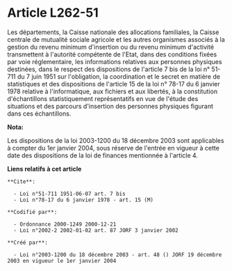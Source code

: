# Article L262-51

Les départements, la Caisse nationale des allocations familiales, la Caisse centrale de mutualité sociale agricole et les
autres organismes associés à la gestion du revenu minimum d'insertion ou du revenu minimum d'activité transmettent à
l'autorité compétente de l'Etat, dans des conditions fixées par voie réglementaire, les informations relatives aux personnes
physiques destinées, dans le respect des dispositions de l'article 7 bis de la loi n° 51-711 du 7 juin 1951 sur l'obligation,
la coordination et le secret en matière de statistiques et des dispositions de l'article 15 de la loi n° 78-17 du 6 janvier
1978 relative à l'informatique, aux fichiers et aux libertés, à la constitution d'échantillons statistiquement représentatifs
en vue de l'étude des situations et des parcours d'insertion des personnes physiques figurant dans ces échantillons.

**Nota:**

Les dispositions de la loi 2003-1200 du 18 décembre 2003 sont applicables à compter du 1er janvier 2004, sous réserve de
l'entrée en vigueur à cette date des dispositions de la loi de finances mentionnée à l'article 4.

**Liens relatifs à cet article**

	**Cite**:

	  - Loi n°51-711 1951-06-07 art. 7 bis
	  - Loi n°78-17 du 6 janvier 1978 - art. 15 (M)

	**Codifié par**:

	  - Ordonnance 2000-1249 2000-12-21
	  - Loi n°2002-2 2002-01-02 art. 87 JORF 3 janvier 2002

	**Créé par**:

	  - Loi n°2003-1200 du 18 décembre 2003 - art. 48 () JORF 19 décembre 2003 en vigueur le 1er janvier 2004
